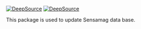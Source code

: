 [![DeepSource](https://deepsource.io/gh/freezerain/sensamag-utility.svg/?label=active+issues&show_trend=true&token=tqqs40FSee57xeO0zqak7Fs1)](https://deepsource.io/gh/freezerain/sensamag-utility/?ref=repository-badge)
[![DeepSource](https://deepsource.io/gh/freezerain/sensamag-utility.svg/?label=resolved+issues&show_trend=true&token=tqqs40FSee57xeO0zqak7Fs1)](https://deepsource.io/gh/freezerain/sensamag-utility/?ref=repository-badge)

This package is used to update Sensamag data base.